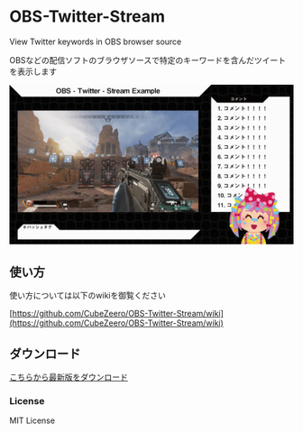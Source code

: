 # OBS-Twitter-Stream
View Twitter keywords in OBS browser source

OBSなどの配信ソフトのブラウザソースで特定のキーワードを含んだツイートを表示します

![exampleimage](https://github.com/CubeZeero/OBS-Twitter-Stream/blob/main/image/example_screen.gif?raw=true)

## 使い方

使い方については以下のwikiを御覧ください

[https://github.com/CubeZeero/OBS-Twitter-Stream/wiki](https://github.com/CubeZeero/OBS-Twitter-Stream/wiki)

## ダウンロード

[こちらから最新版をダウンロード](https://github.com/CubeZeero/OBS-Twitter-Stream/releases/download/v1.0/obs-twitter-stream_v1.zip)

### License
MIT License
